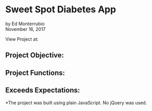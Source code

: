 # Sweet Spot Diabetes App
by Ed Monterrubio<br/>
November 16, 2017

View Project at:

## Project Objective:


## Project Functions:


## Exceeds Expectations:

*The project was built using plain JavaScript. No jQuery was used.
